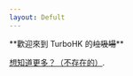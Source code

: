 ```yaml
---
layout: Defult
---
```


<title>TurboHK</title>
**歡迎來到 TurboHK 的<s>垃圾場</s>**

[想知道更多？（不存在的）](/404.html).
